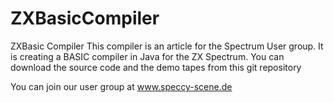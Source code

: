 # ZXBasicCompiler
ZXBasic Compiler
This compiler is an article for the Spectrum User group.
It is creating a BASIC compiler in Java for the ZX Spectrum.
You can download the source code and the demo tapes from this git repository

You can join our user group at
www.speccy-scene.de 

